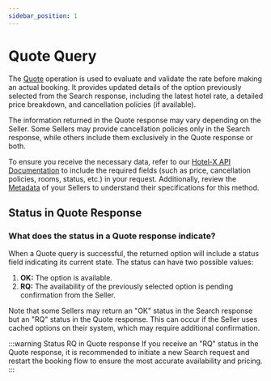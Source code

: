 ```yaml
---
sidebar_position: 1
---
```


# Quote Query

The [Quote](/docs/apis/for-buyers/hotel-x-pull-buyers-api/booking-flow/quote) operation is used to evaluate and validate the rate before making an actual booking. It provides updated details of the option previously selected from the Search response, including the latest hotel rate, a detailed price breakdown, and cancellation policies (if available).

The information returned in the Quote response may vary depending on the Seller. Some Sellers may provide cancellation policies only in the Search response, while others include them exclusively in the Quote response or both.

To ensure you receive the necessary data, refer to our [Hotel-X API Documentation](/docs/apis/for-buyers/hotel-x-pull-buyers-api/quickstart) to include the required fields (such as price, cancellation policies, rooms, status, etc.) in your request. Additionally, review the [Metadata](/kb/our-products/are-you-a-buyer/our-methods/static-content/hotel-x-metadata-query) of your Sellers to understand their specifications for this method.

## Status in Quote Response

### What does the status in a Quote response indicate?

When a Quote query is successful, the returned option will include a status field indicating its current state. The status can have two possible values:

1. **OK:** The option is available.
2. **RQ:** The availability of the previously selected option is pending confirmation from the Seller.

Note that some Sellers may return an "OK" status in the Search response but an "RQ" status in the Quote response. This can occur if the Seller uses cached options on their system, which may require additional confirmation.

:::warning Status RQ in Quote response
If you receive an "RQ" status in the Quote response, it is recommended to initiate a new Search request and restart the booking flow to ensure the most accurate availability and pricing.
:::

